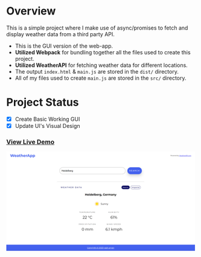 # Overview

This is a simple project where I make use of async/promises to fetch and display weather data from a third party API.

-   This is the GUI version of the web-app.
-   **Utilized Webpack** for bundling together all the files used to create this project.
-   **Utilized WeatherAPI** for fetching weather data for different locations.
-   The output `index.html` & `main.js` are stored in the `dist/` directory.
-   All of my files used to create `main.js` are stored in the `src/` directory.

# Project Status

-   [x] Create Basic Working GUI
-   [x] Update UI's Visual Design

<a href="https://yash-aryan.github.io/WeatherApp/" target="_blank"><h3>View Live Demo</h3><img src="./example.png" width="500"></img></a>

